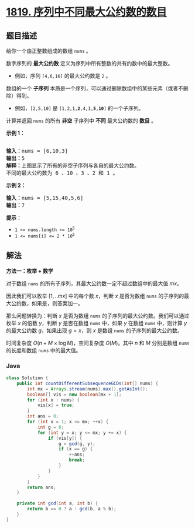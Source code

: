 # [1819. 序列中不同最大公约数的数目](https://leetcode.cn/problems/number-of-different-subsequences-gcds)

## 题目描述

<p>给你一个由正整数组成的数组 <code>nums</code> 。</p>

<p>数字序列的 <strong>最大公约数</strong> 定义为序列中所有整数的共有约数中的最大整数。</p>

<ul>
	<li>例如，序列 <code>[4,6,16]</code> 的最大公约数是 <code>2</code> 。</li>
</ul>

<p>数组的一个 <strong>子序列</strong> 本质是一个序列，可以通过删除数组中的某些元素（或者不删除）得到。</p>

<ul>
	<li>例如，<code>[2,5,10]</code> 是 <code>[1,2,1,<strong>2</strong>,4,1,<strong>5</strong>,<strong>10</strong>]</code> 的一个子序列。</li>
</ul>

<p>计算并返回 <code>nums</code> 的所有 <strong>非空</strong> 子序列中 <strong>不同</strong> 最大公约数的 <strong>数目</strong> 。</p>



<p><strong>示例 1：</strong></p>
<img alt="" src="https://gcore.jsdelivr.net/gh/doocs/leetcode@main/solution/1800-1899/1819.Number%20of%20Different%20Subsequences%20GCDs/images/image-1.png" />
<pre>
<strong>输入：</strong>nums = [6,10,3]
<strong>输出：</strong>5
<strong>解释：</strong>上图显示了所有的非空子序列与各自的最大公约数。
不同的最大公约数为 6 、10 、3 、2 和 1 。
</pre>

<p><strong>示例 2：</strong></p>

<pre>
<strong>输入：</strong>nums = [5,15,40,5,6]
<strong>输出：</strong>7
</pre>



<p><strong>提示：</strong></p>

<ul>
	<li><code>1 <= nums.length <= 10<sup>5</sup></code></li>
	<li><code>1 <= nums[i] <= 2 * 10<sup>5</sup></code></li>
</ul>

## 解法

**方法一：枚举 + 数学**

对于数组 `nums` 的所有子序列，其最大公约数一定不超过数组中的最大值 $mx$。

因此我们可以枚举 $[1,.. mx]$ 中的每个数 $x$，判断 $x$ 是否为数组 `nums` 的子序列的最大公约数，如果是，则答案加一。

那么问题转换为：判断 $x$ 是否为数组 `nums` 的子序列的最大公约数。我们可以通过枚举 $x$ 的倍数 $y$，判断 $y$ 是否在数组 `nums` 中，如果 $y$ 在数组 `nums` 中，则计算 $y$ 的最大公约数 $g$，如果出现 $g = x$，则 $x$ 是数组 `nums` 的子序列的最大公约数。

时间复杂度 $O(n + M \times \log M)$，空间复杂度 $O(M)$。其中 $n$ 和 $M$ 分别是数组 `nums` 的长度和数组 `nums` 中的最大值。

### **Java**

```java
class Solution {
    public int countDifferentSubsequenceGCDs(int[] nums) {
        int mx = Arrays.stream(nums).max().getAsInt();
        boolean[] vis = new boolean[mx + 1];
        for (int x : nums) {
            vis[x] = true;
        }
        int ans = 0;
        for (int x = 1; x <= mx; ++x) {
            int g = 0;
            for (int y = x; y <= mx; y += x) {
                if (vis[y]) {
                    g = gcd(g, y);
                    if (x == g) {
                        ++ans;
                        break;
                    }
                }
            }
        }
        return ans;
    }

    private int gcd(int a, int b) {
        return b == 0 ? a : gcd(b, a % b);
    }
}
```
